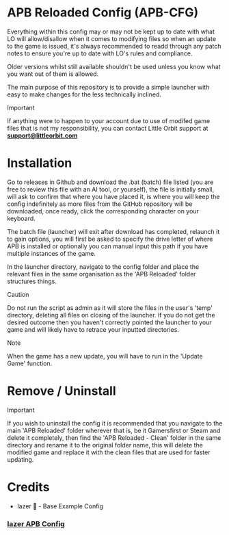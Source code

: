 # APB Reloaded Config (APB-CFG)
Everything within this config may or may not be kept up to date with what LO will allow/disallow when it comes to modifying files so when an update to the game is issued, it's always recommended to readd through any patch notes to ensure you're up to date with LO's rules and compliance. 

Older versions whilst still available shouldn't be used unless you know what you want out of them is allowed.

The main purpose of this repository is to provide a simple launcher with easy to make changes for the less technically inclined.

> [!IMPORTANT]
> If anything were to happen to your account due to use of modifed game files that is not my responsibility, you can contact Little Orbit support at **support@littleorbit.com**

# Installation

Go to releases in Github and download the .bat (batch) file listed (you are free to review this file with an AI tool, or yourself), the file is initially small, will ask to confirm that where you have placed it, is where you will keep the config indefinitely as more files from the GitHub repository will be downloaded, once ready, click the corresponding character on your keyboard.

The batch file (launcher) will exit after download has completed, relaunch it to gain options, you will first be asked to specify the drive letter of where APB is installed or optionally you can manual input this path if you have multiple instances of the game.

In the launcher directory, navigate to the config folder and place the relevant files in the same organisation as the 'APB Reloaded' folder structures things.

> [!CAUTION]
> Do not run the script as admin as it will store the files in the user's 'temp' directory, deleting all files on closing of the launcher.
> If you do not get the desired outcome then you haven't correctly pointed the launcher to your game and will likely have to retrace your inputted directories.

>[!NOTE]
> When the game has a new update, you will have to run in the 'Update Game' function.
>
# Remove / Uninstall

> [!IMPORTANT]
> If you wish to uninstall the config it is recommended that you navigate to the main 'APB Reloaded' folder wherever that is, be it Gamersfirst or Steam and delete it completely, then find the 'APB Reloaded - Clean' folder in the same directory and rename it to the original folder name, this will delete the modified game and replace it with the clean files that are used for faster updating.

# Credits
- Iazer :robot: - Base Example Config
### [Iazer APB Config](https://github.com/lvzxr/apb-reloaded)
